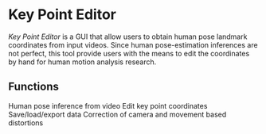 # Key Point Editor

*Key Point Editor* is a GUI that allow users to obtain human pose landmark 
coordinates from input videos. Since human pose-estimation inferences are not 
perfect, this tool provide users with the means to edit the coordinates by 
hand for human motion analysis research.


## Functions     

Human pose inference from video
Edit key point coordinates
Save/load/export data
Correction of camera and movement based distortions
